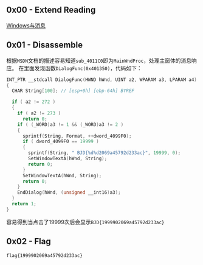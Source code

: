 ## 0x00 - Extend Reading
[Windows与消息](https://learn.microsoft.com/en-us/windows/win32/winmsg/windowing)

## 0x01 - Disassemble
根据`MSDN`文档的描述容易知道`sub_4011C0`即为`MainWndProc`，处理主窗体的消息响应。
在里面发现函数`DialogFunc(0x401350)`，代码如下：
```cpp
INT_PTR __stdcall DialogFunc(HWND hWnd, UINT a2, WPARAM a3, LPARAM a4)
{
  CHAR String[100]; // [esp+0h] [ebp-64h] BYREF

  if ( a2 != 272 )
  {
    if ( a2 != 273 )
      return 0;
    if ( (_WORD)a3 != 1 && (_WORD)a3 != 2 )
    {
      sprintf(String, Format, ++dword_4099F0);
      if ( dword_4099F0 == 19999 )
      {
        sprintf(String, " BJD{%d%d2069a45792d233ac}", 19999, 0);
        SetWindowTextA(hWnd, String);
        return 0;
      }
      SetWindowTextA(hWnd, String);
      return 0;
    }
    EndDialog(hWnd, (unsigned __int16)a3);
  }
  return 1;
}
```

容易得到当点击了19999次后会显示`BJD{1999902069a45792d233ac}`

## 0x02 - Flag
`flag{1999902069a45792d233ac}`